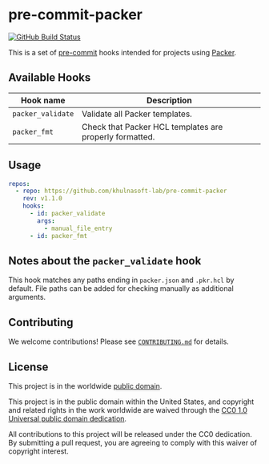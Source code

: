 # pre-commit-packer #

[![GitHub Build Status](https://github.com/khulnasoft-lab/pre-commit-packer/workflows/build/badge.svg)](https://github.com/khulnasoft-lab/pre-commit-packer/actions)

This is a set of [pre-commit](https://pre-commit.com) hooks intended for
projects using [Packer](https://www.packer.io/).

## Available Hooks ##

| Hook name         | Description                                             |
| ----------------- | ------------------------------------------------------- |
| `packer_validate` | Validate all Packer templates.                          |
| `packer_fmt`      | Check that Packer HCL templates are properly formatted. |

## Usage ##

```yaml
repos:
  - repo: https://github.com/khulnasoft-lab/pre-commit-packer
    rev: v1.1.0
    hooks:
      - id: packer_validate
        args:
          - manual_file_entry
      - id: packer_fmt
```

## Notes about the `packer_validate` hook ##

This hook matches any paths ending in `packer.json` and `.pkr.hcl` by default.
File paths can be added for checking manually as additional arguments.

## Contributing ##

We welcome contributions!  Please see [`CONTRIBUTING.md`](CONTRIBUTING.md) for
details.

## License ##

This project is in the worldwide [public domain](LICENSE).

This project is in the public domain within the United States, and
copyright and related rights in the work worldwide are waived through
the [CC0 1.0 Universal public domain
dedication](https://creativecommons.org/publicdomain/zero/1.0/).

All contributions to this project will be released under the CC0
dedication. By submitting a pull request, you are agreeing to comply
with this waiver of copyright interest.
